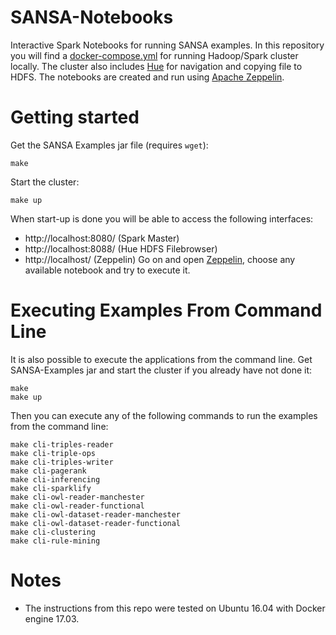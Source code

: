# SANSA-Notebooks
Interactive Spark Notebooks for running SANSA examples.
In this repository you will find a [docker-compose.yml](./docker-compose.yml) for running Hadoop/Spark cluster locally.
The cluster also includes [Hue](http://gethue.com/) for navigation and copying file to HDFS.
The notebooks are created and run using [Apache Zeppelin](https://zeppelin.apache.org/).

# Getting started
Get the SANSA Examples jar file (requires ```wget```):
```
make
```
Start the cluster:
```
make up
```
When start-up is done you will be able to access the following interfaces:
* http://localhost:8080/ (Spark Master)
* http://localhost:8088/ (Hue HDFS Filebrowser)
* http://localhost/ (Zeppelin)
Go on and open [Zeppelin](http://localhost), choose any available notebook and try to execute it.

# Executing Examples From Command Line
It is also possible to execute the applications from the command line. Get SANSA-Examples jar and start the cluster if you already have not done it:
```
make
make up
```
Then you can execute any of the following commands to run the examples from the command line:
```
make cli-triples-reader
make cli-triple-ops
make cli-triples-writer
make cli-pagerank
make cli-inferencing
make cli-sparklify
make cli-owl-reader-manchester
make cli-owl-reader-functional
make cli-owl-dataset-reader-manchester
make cli-owl-dataset-reader-functional
make cli-clustering
make cli-rule-mining
```

# Notes
* The instructions from this repo were tested on Ubuntu 16.04 with Docker engine 17.03.
